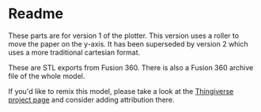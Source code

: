 # Readme

These parts are for version 1 of the plotter. This version uses a roller to move the paper on the y-axis. It has been superseded by version 2 which uses a more traditional cartesian format.

These are STL exports from Fusion 360. There is also a Fusion 360 archive file of the whole model.

If you'd like to remix this model, please take a look at the [Thingiverse project page](https://www.thingiverse.com/thing:3986756) and consider adding attribution there.
